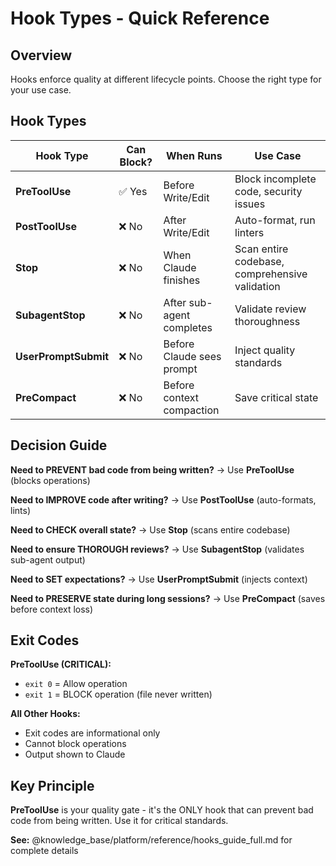 # Hook Types - Quick Reference

## Overview

Hooks enforce quality at different lifecycle points. Choose the right type for your use case.

## Hook Types

| Hook Type | Can Block? | When Runs | Use Case |
|-----------|------------|-----------|----------|
| **PreToolUse** | ✅ Yes | Before Write/Edit | Block incomplete code, security issues |
| **PostToolUse** | ❌ No | After Write/Edit | Auto-format, run linters |
| **Stop** | ❌ No | When Claude finishes | Scan entire codebase, comprehensive validation |
| **SubagentStop** | ❌ No | After sub-agent completes | Validate review thoroughness |
| **UserPromptSubmit** | ❌ No | Before Claude sees prompt | Inject quality standards |
| **PreCompact** | ❌ No | Before context compaction | Save critical state |

## Decision Guide

**Need to PREVENT bad code from being written?**
→ Use **PreToolUse** (blocks operations)

**Need to IMPROVE code after writing?**
→ Use **PostToolUse** (auto-formats, lints)

**Need to CHECK overall state?**
→ Use **Stop** (scans entire codebase)

**Need to ensure THOROUGH reviews?**
→ Use **SubagentStop** (validates sub-agent output)

**Need to SET expectations?**
→ Use **UserPromptSubmit** (injects context)

**Need to PRESERVE state during long sessions?**
→ Use **PreCompact** (saves before context loss)

## Exit Codes

**PreToolUse (CRITICAL):**
- `exit 0` = Allow operation
- `exit 1` = BLOCK operation (file never written)

**All Other Hooks:**
- Exit codes are informational only
- Cannot block operations
- Output shown to Claude

## Key Principle

**PreToolUse** is your quality gate - it's the ONLY hook that can prevent bad code from being written. Use it for critical standards.

**See:** @knowledge_base/platform/reference/hooks_guide_full.md for complete details
